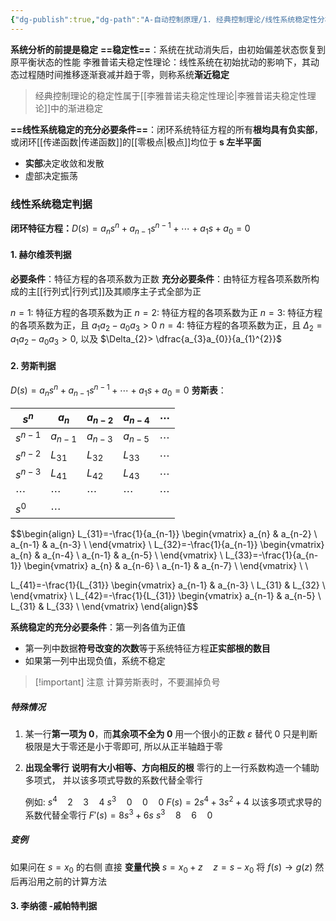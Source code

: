 ```yaml
---
{"dg-publish":true,"dg-path":"A-自动控制原理/1. 经典控制理论/线性系统稳定性分析.md","permalink":"/A-自动控制原理/1. 经典控制理论/线性系统稳定性分析/","dgPassFrontmatter":true,"noteIcon":"","created":"2024-04-16T13:01:27.454+08:00","updated":"2025-04-14T11:46:44.230+08:00"}
---
```


**系统分析的前提是稳定**
**==稳定性==**：系统在扰动消失后，由初始偏差状态恢复到原平衡状态的性能
李雅普诺夫稳定性理论：线性系统在初始扰动的影响下，其动态过程随时间推移逐渐衰减并趋于零，则称系统**渐近稳定**
> 经典控制理论的稳定性属于[[李雅普诺夫稳定性理论\|李雅普诺夫稳定性理论]]中的渐进稳定

**==线性系统稳定的充分必要条件==**：闭环系统特征方程的所有**根均具有负实部**，或闭环[[传递函数\|传递函数]]的[[零极点\|极点]]均位于 **s 左半平面**
- **实部**决定收敛和发散
- 虚部决定振荡
### 线性系统稳定判据
**闭环特征方程：**$D(s)=a_{n}s^{n}+a_{n-1}s^{n-1}+\cdots+a_{1}s+a_{0}=0$
#### 1. 赫尔维茨判据
**必要条件**：特征方程的各项系数为正数
**充分必要条件**：由特征方程各项系数所构成的主[[行列式\|行列式]]及其顺序主子式全部为正

$n=1:$ 特征方程的各项系数为正
$n=2:$ 特征方程的各项系数为正
$n=3:$ 特征方程的各项系数为正，且 $a_{1}a_{2}-a_{0}a_{3}>0$
$n=4:$ 特征方程的各项系数为正，且 $\Delta_{2}=a_{1}a_{2}-a_{0}a_{3}>0$, 以及 $\Delta_{2}> \dfrac{a_{3}a_{0}}{a_{1}^{2}}$
#### 2. 劳斯判据
$D(s)=a_{n}s^{n}+a_{n-1}s^{n-1}+\cdots+a_{1}s+a_{0}=0$
**劳斯表**：

| $s^{n}$   | $a_{n}$      | $a_{n-2}$    | $a_{n-4}$    | $\cdots$     |
| --------- | ------------ | ------------ | ------------ | ------------ |
| $s^{n-1}$ | $a_{n-1}$    | $a_{n-3}$    | $a_{n-5}$    | $\cdots$     |
| $s^{n-2}$ | $L_{31}$     | $L_{32}$     | $L_{33}$     | $\cdots$     |
| $s^{n-3}$ | $L_{41}$     | $L_{42}$     | $L_{43}$     | $\cdots$     |
| $\cdots$  | $\cdots$<br> | $\cdots$<br> | $\cdots$<br> | $\cdots$<br> |
| $s^{0}$   | $\cdots$<br> |              |              |              |

$$\begin{align}
L_{31}=-\frac{1}{a_{n-1}}  \begin{vmatrix}
a_{n} & a_{n-2} \\
a_{n-1} & a_{n-3} \\
\end{vmatrix} \\
L_{32}=-\frac{1}{a_{n-1}} \begin{vmatrix}
a_{n} & a_{n-4} \\
a_{n-1} & a_{n-5} \\
\end{vmatrix} \\ 
L_{33}=-\frac{1}{a_{n-1}} \begin{vmatrix}
a_{n} & a_{n-6} \\
a_{n-1} & a_{n-7} \\
\end{vmatrix} \\  \\ 

L_{41}=-\frac{1}{L_{31}} \begin{vmatrix}
a_{n-1} & a_{n-3} \\
L_{31} & L_{32} \\
\end{vmatrix} \\
L_{42}=-\frac{1}{L_{31}} \begin{vmatrix}
a_{n-1} & a_{n-5} \\
L_{31} & L_{33} \\
\end{vmatrix}
\end{align}$$


**系统稳定的充分必要条件**：第一列各值为正值
- 第一列中数据**符号改变的次数**等于系统特征方程**正实部根的数目**
- 如果第一列中出现负值，系统不稳定

>[!important] 注意
>计算劳斯表时，不要漏掉负号

##### 特殊情况
1. 某一行**第一项为 0**，而**其余项不全为 0**
	用一个很小的正数 $\varepsilon$ 替代 0
	只是判断极限是大于零还是小于零即可, 所以从正半轴趋于零
	
2. **出现全零行**
	**说明有大小相等、方向相反的根**
	零行的上一行系数构造一个辅助多项式， 并以该多项式导数的系数代替全零行
	
	例如:
	$s^{4}\quad 2\quad 3\quad 4$
	$s^{3}\quad 0\quad 0\quad 0$
	$F(s)=2s^{4}+3s^{2}+4$
	以该多项式求导的系数代替全零行
	$F'(s)=8s^{3}+6s$
	$s^{3}\quad 8\quad 6\quad 0$

##### 变例
如果问在 $s=x_{0}$ 的右侧
直接 **变量代换**   $s=x_{0}+z\quad z=s-x_{0}$
将 $f(s)\to g(z)$ 然后再沿用之前的计算方法

#### 3. 李纳德 -戚帕特判据

